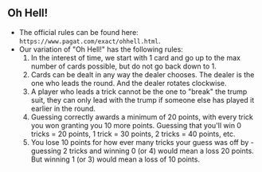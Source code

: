 ## Oh Hell!
- The official rules can be found here: `https://www.pagat.com/exact/ohhell.html`. 
- Our variation of "Oh Hell!" has the following rules:
    1. In the interest of time, we start with 1 card and go up to the max number of cards possible, but do not go back down to 1.
    2. Cards can be dealt in any way the dealer chooses. The dealer is the one who leads the round. And the dealer rotates clockwise.
    3. A player who leads a trick cannot be the one to "break" the trump suit, they can only lead with the trump if someone else has played it earlier in the round.
    4. Guessing correctly awards a minimum of 20 points, with every trick you won granting you 10 more points. Guessing that you'll win 0 tricks = 20 points, 1 trick = 30 points, 2 tricks = 40 points, etc.
    5. You lose 10 points for how ever many tricks your guess was off by - guessing 2 tricks and winning 0 (or 4) would mean a loss 20 points. But winning 1 (or 3) would mean a loss of 10 points.